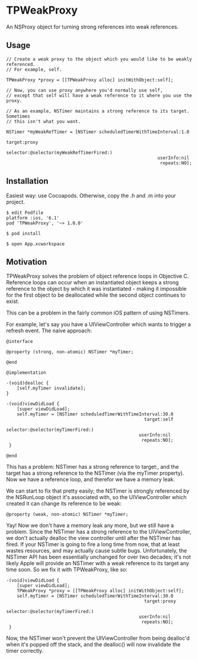 # TPWeakProxy

An NSProxy object for turning strong references into weak references.

## Usage

    // Create a weak proxy to the object which you would like to be weakly referenced.
    // For example, self.

    TPWeakProxy *proxy = [[TPWeakProxy alloc] initWithObject:self];
    
    // Now, you can use proxy anywhere you'd normally use self,
    // except that self will have a weak reference to it where you use the proxy.
    
    // As an example, NSTimer maintains a strong reference to its target. Sometimes
    // this isn't what you want.

    NSTimer *myWeakRefTimer = [NSTimer scheduledTimerWithTimeInterval:1.0
                                                               target:proxy
                                                             selector:@selector(myWeakRefTimerFired:)
                                                             userInfo:nil
                                                              repeats:NO];
                                                              
## Installation

Easiest way: use Cocoapods. Otherwise, copy the .h and .m into your project.

    $ edit Podfile
    platform :ios, '6.1'
    pod 'TPWeakProxy', '~> 1.0.0'
    
    $ pod install
    
    $ open App.xcworkspace
    
## Motivation

TPWeakProxy solves the problem of object reference loops in Objective C. Reference loops can occur when an instantiated object keeps a strong reference to the object by which it was instantiated - making it impossible for the first object to be deallocated while the second object continues to exist.

This can be a problem in the fairly common iOS pattern of using NSTimers. 

For example, let's say you have a UIViewController which wants to trigger a refresh event. The naive approach:

    @interface

    @property (strong, non-atomic) NSTimer *myTimer;
    
    @end

    @implementation
    
    -(void)dealloc {
        [self.myTimer invalidate];
    }
    
    -(void)viewDidLoad {
        [super viewDidLoad];
        self.myTimer = [NSTimer scheduledTimerWithTimeInterval:30.0
                                                        target:self
                                                      selector:@selector(myTimerFired:)
                                                      userInfo:nil
                                                       repeats:NO];
     }

    @end
    
This has a problem: NSTimer has a strong reference to target:, and the
target has a strong reference to the NSTimer (via the myTimer
property). Now we have a reference loop, and therefor we have a memory leak.

We can start to fix that pretty easily; the NSTimer is strongly referenced by
the NSRunLoop object it's associated with, so the UIViewController which created it 
can change its reference to be weak:

    @property (weak, non-atomic) NSTimer *myTimer;
    
Yay! Now we don't have a memory leak any more, but we still have a
problem. Since the NSTimer has a strong reference to the
UIViewController, we don't actually dealloc the view controller until
after the NSTimer has fired. If your NSTimer is going to fire a long
time from now, that at least wastes resources, and may actually cause
subtle bugs. Unfortunately, the NSTimer API has been essentially 
unchanged for over two decades; it's not likely
Apple will provide an NSTimer with a weak reference to its target any
time soon. So we fix it with TPWeakProxy, like so:

    -(void)viewDidLoad {
        [super viewDidLoad];
        TPWeakProxy *proxy = [[TPWeakProxy alloc] initWithObject:self];
        self.myTimer = [NSTimer scheduledTimerWithTimeInterval:30.0
                                                        target:proxy
                                                      selector:@selector(myTimerFired:)
                                                      userInfo:nil
                                                       repeats:NO];
     }

Now, the NSTimer won't prevent the UIViewController from being
dealloc'd when it's popped off the stack, and the dealloc() will now
invalidate the timer correctly.
